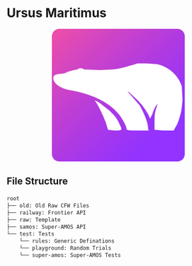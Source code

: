 # Ursus Maritimus

<div align="center">
<img src="https://raw.githubusercontent.com/AutoMetaOS/Web/main/static/OUI/icons/ursus.svg" alt="amos" width="300px" height="300px"/>
</div>

## File Structure
```
root
├── old: Old Raw CFW Files
├── railway: Frontier API
├── raw: Template
├── samos: Super-AMOS API
└── test: Tests
    └── rules: Generic Definations
    └── playground: Random Trials
    └── super-amos: Super-AMOS Tests
```